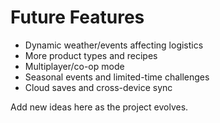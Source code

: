 # Future Features

- Dynamic weather/events affecting logistics
- More product types and recipes
- Multiplayer/co-op mode
- Seasonal events and limited-time challenges
- Cloud saves and cross-device sync

Add new ideas here as the project evolves. 